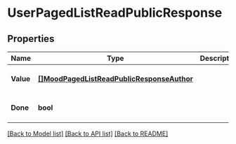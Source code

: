 # UserPagedListReadPublicResponse

## Properties
Name | Type | Description | Notes
------------ | ------------- | ------------- | -------------
**Value** | [**[]MoodPagedListReadPublicResponseAuthor**](MoodPagedListReadPublicResponse_author.md) |  | [optional] [default to null]
**Done** | **bool** |  | [optional] [default to null]

[[Back to Model list]](../README.md#documentation-for-models) [[Back to API list]](../README.md#documentation-for-api-endpoints) [[Back to README]](../README.md)


